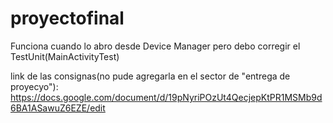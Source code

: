 # proyectofinal
Funciona cuando lo abro desde Device Manager pero debo corregir el TestUnit(MainActivityTest)


link de las consignas(no pude agregarla en el sector de "entrega de proyecyo"):
https://docs.google.com/document/d/19pNyriPOzUt4QecjepKtPR1MSMb9d6BA1ASawuZ6EZE/edit

